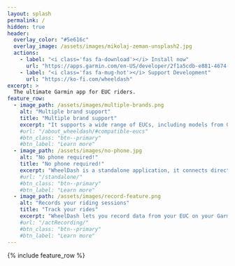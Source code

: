 ```yaml
---
layout: splash
permalink: /
hidden: true
header:
  overlay_color: "#5e616c"
  overlay_image: /assets/images/mikolaj-zeman-unsplash2.jpg
  actions:
    - label: "<i class='fas fa-download'></i> Install now"
      url: "https://apps.garmin.com/en-US/developer/2f1a5cdb-e881-4674-b4e1-9e53fe61596b/apps"
    - label: "<i class='fas fa-mug-hot'></i> Support Development"
      url: "https://ko-fi.com/wheeldash"
excerpt: >
  The ultimate Garmin app for EUC riders.
feature_row:
  - image_path: /assets/images/multiple-brands.png
    alt: "Multiple brand support"
    title: "Multiple brand support"
    excerpt: "It supports a wide range of EUCs, including models from Gotway/Begode/Extreme Bull, Kingsong and Leaperkim."
    #url: "/about_wheeldash/#compatible-eucs"
    #btn_class: "btn--primary"
    #btn_label: "Learn more"
  - image_path: /assets/images/no-phone.jpg
    alt: "No phone required!"
    title: "No phone required!"
    excerpt: "WheelDash is a standalone application, it connects directly to your EUC. You don't have to use your smartphone!"
    #url: "/standalone/"
    #btn_class: "btn--primary"
    #btn_label: "Learn more"
  - image_path: /assets/images/record-feature.png
    alt: "Records your riding sessions"
    title: "Track your rides"
    excerpt: "WheelDash lets you record data from your EUC on your Garmin device. All your rides are saved on Garmin Connect."
    #url: "/actRecording/"
    #btn_class: "btn--primary"
    #btn_label: "Learn more"
---
```


{% include feature_row %}
